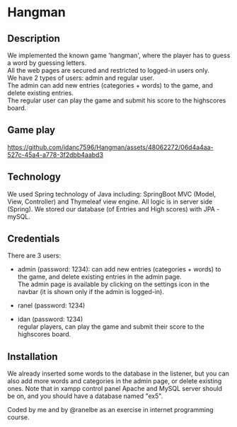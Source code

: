 # Hangman
## Description
We implemented the known game 'hangman',
where the player has to guess a word by guessing letters. <br>
All the web pages are secured and restricted to logged-in users only. <br>
We have 2 types of users: admin and regular user. <br>
The admin can add new entries (categories + words) to the game, and delete existing entries. <br>
The regular user can play the game and submit his score to the highscores board.

## Game play
https://github.com/idanc7596/Hangman/assets/48062272/06d4a4aa-527c-45a4-a778-3f2dbb4aabd3

## Technology
We used Spring technology of Java including: SpringBoot MVC (Model, View, Controller) and Thymeleaf view engine.
All logic is in server side (Spring). We stored our database (of Entries and High scores) with JPA - mySQL. 

## Credentials
There are 3 users:
* admin (password: 1234):
can add new entries (categories + words) to the game, and delete existing entries in the admin page.<br>
The admin page is available by clicking on the settings icon in the navbar (it is shown only if the admin is logged-in).

* ranel (password: 1234)
* idan (password: 1234) <br>
regular players, can play the game and submit their score to the highscores board. 


## Installation
We already inserted some words to the database in the listener,
but you can also add more words and categories in the admin page, or delete existing ones.
Note that in xampp control panel Apache and MySQL server should be on, and you should have a database named "ex5".

Coded by me and by @ranelbe as an exercise in internet programming course.
